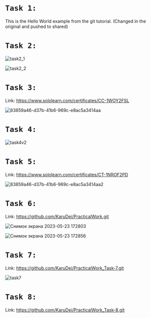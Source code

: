 # `Task 1:`

This is the Hello World example from the git tutorial.
(Changed in the original and pushed to shared)

# `Task 2:`

![task2_1](https://github.com/KaruDei/PracticalWork/assets/108537008/0933959a-ce41-47a0-b369-dedf8b17b1ff)

![task2_2](https://github.com/KaruDei/PracticalWork/assets/108537008/68071edf-1746-4404-89a3-c6f96dda8a62)

# `Task 3:`

Link: https://www.sololearn.com/certificates/CC-1WOY2FSL

![83859a46-d37b-41b6-969c-e8ac5a3414aa](https://github.com/KaruDei/PracticalWork/assets/108537008/3b455071-87db-4214-acd6-42693473c751)

# `Task 4:`

![task4v2](https://github.com/KaruDei/PracticalWork/assets/108537008/e423613c-0d49-4ec6-b942-3e8f6dfcab32)

# `Task 5:`

Link: https://www.sololearn.com/certificates/CT-1NROF2PD

![83859a46-d37b-41b6-969c-e8ac5a3414aa2](https://github.com/KaruDei/PracticalWork/assets/108537008/d5f2fc3f-65fb-4e47-840f-2d08cd05bc4f)

# `Task 6:`
Link: https://github.com/KaruDei/PracticalWork.git

![Снимок экрана 2023-05-23 172803](https://github.com/KaruDei/PracticalWork/assets/108537008/e870ddef-25bf-4e4d-9cac-0ced7053c942)

![Снимок экрана 2023-05-23 172856](https://github.com/KaruDei/PracticalWork/assets/108537008/e9d92517-7d77-4f39-bdb3-55bb8bb0ad75)

# `Task 7:`
Link: https://github.com/KaruDei/PracticalWork_Task-7.git

![task7](https://github.com/KaruDei/PracticalWork/assets/108537008/d9a8cf4e-2455-407c-b9ed-fba35022ea14)

# `Task 8:`
Link: https://github.com/KaruDei/PracticalWork_Task-8.git
